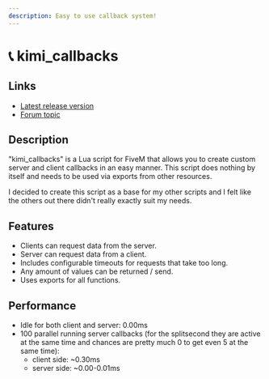 ```yaml
---
description: Easy to use callback system!
---
```


# 📞 kimi\_callbacks

## Links

* [Latest release version](https://github.com/Kiminaze/kimi\_callbacks/releases/latest)
* [Forum topic](https://forum.cfx.re/t/release-callbacks-using-exports-and-with-added-timeouts/3035585)

## Description

"kimi\_callbacks" is a Lua script for FiveM that allows you to create custom server and client callbacks in an easy manner. This script does nothing by itself and needs to be used via exports from other resources.

I decided to create this script as a base for my other scripts and I felt like the others out there didn't really exactly suit my needs.

## Features

* Clients can request data from the server.
* Server can request data from a client.
* Includes configurable timeouts for requests that take too long.
* Any amount of values can be returned / send.
* Uses exports for all functions.

## Performance

* Idle for both client and server: 0.00ms
* 100 parallel running server callbacks (for the splitsecond they are active at the same time and chances are pretty much 0 to get even 5 at the same time):
  * client side: \~0.30ms
  * server side: \~0.00-0.01ms
